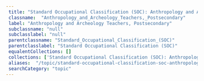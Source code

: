 ```yaml
--- 
 title: "Standard Occupational Classification (SOC): Anthropology and Archeology Teachers, Postsecondary" 
 classname:  "Anthropology_and_Archeology_Teachers,_Postsecondary" 
 label: "Anthropology and Archeology Teachers, Postsecondary" 
 subclassname: "null" 
 subclasslabel: "null" 
 parentclassname: "Standard_Occupational_Classification_(SOC)" 
 parentclasslabel: "Standard Occupational Classification (SOC)" 
 equalentCollections: [] 
 collections: ['Standard Occupational Classification (SOC): Anthropology and Archeology Teachers, Postsecondary']
 aliases:  "/topic/standard-occupational-classification-soc-anthropology-and-archeology-teachers-postsecondary"  
 searchCategory: "topic" 
---
```

